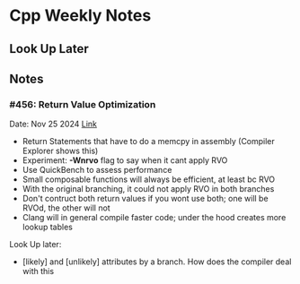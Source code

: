 # Cpp Weekly Notes

## Look Up Later

## Notes 

### #456: Return Value Optimization 

Date: Nov 25 2024
[Link](https://www.youtube.com/watch?v=DzUAqXMUjtc)

* Return Statements that have to do a memcpy in assembly (Compiler Explorer shows this)
* Experiment: **-Wnrvo** flag to say when it cant apply RVO
* Use QuickBench to assess performance
* Small composable functions will always be efficient, at least bc RVO
* With the original branching, it could not apply RVO in both branches
* Don't contruct both return values if you wont use both; one will be RVOd, the other will not
* Clang will in general compile faster code; under the hood creates more lookup tables

Look Up later:

* [likely] and [unlikely] attributes by a branch. How does the compiler deal with this